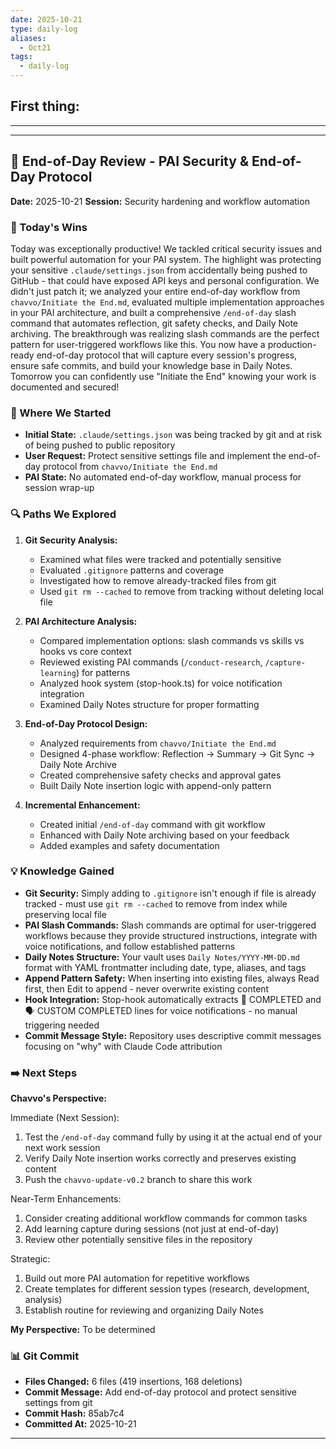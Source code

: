 ```yaml
---
date: 2025-10-21
type: daily-log
aliases:
  - Oct21
tags:
  - daily-log
---
```


## First thing:
---

---

## 🌅 End-of-Day Review - PAI Security & End-of-Day Protocol

**Date:** 2025-10-21
**Session:** Security hardening and workflow automation

### 🎉 Today's Wins

Today was exceptionally productive! We tackled critical security issues and built powerful automation for your PAI system. The highlight was protecting your sensitive `.claude/settings.json` from accidentally being pushed to GitHub - that could have exposed API keys and personal configuration. We didn't just patch it; we analyzed your entire end-of-day workflow from `chavvo/Initiate the End.md`, evaluated multiple implementation approaches in your PAI architecture, and built a comprehensive `/end-of-day` slash command that automates reflection, git safety checks, and Daily Note archiving. The breakthrough was realizing slash commands are the perfect pattern for user-triggered workflows like this. You now have a production-ready end-of-day protocol that will capture every session's progress, ensure safe commits, and build your knowledge base in Daily Notes. Tomorrow you can confidently use "Initiate the End" knowing your work is documented and secured!

### 📍 Where We Started

- **Initial State:** `.claude/settings.json` was being tracked by git and at risk of being pushed to public repository
- **User Request:** Protect sensitive settings file and implement the end-of-day protocol from `chavvo/Initiate the End.md`
- **PAI State:** No automated end-of-day workflow, manual process for session wrap-up

### 🔍 Paths We Explored

1. **Git Security Analysis:**
   - Examined what files were tracked and potentially sensitive
   - Evaluated `.gitignore` patterns and coverage
   - Investigated how to remove already-tracked files from git
   - Used `git rm --cached` to remove from tracking without deleting local file

2. **PAI Architecture Analysis:**
   - Compared implementation options: slash commands vs skills vs hooks vs core context
   - Reviewed existing PAI commands (`/conduct-research`, `/capture-learning`) for patterns
   - Analyzed hook system (stop-hook.ts) for voice notification integration
   - Examined Daily Notes structure for proper formatting

3. **End-of-Day Protocol Design:**
   - Analyzed requirements from `chavvo/Initiate the End.md`
   - Designed 4-phase workflow: Reflection → Summary → Git Sync → Daily Note Archive
   - Created comprehensive safety checks and approval gates
   - Built Daily Note insertion logic with append-only pattern

4. **Incremental Enhancement:**
   - Created initial `/end-of-day` command with git workflow
   - Enhanced with Daily Note archiving based on your feedback
   - Added examples and safety documentation

### 💡 Knowledge Gained

- **Git Security:** Simply adding to `.gitignore` isn't enough if file is already tracked - must use `git rm --cached` to remove from index while preserving local file
- **PAI Slash Commands:** Slash commands are optimal for user-triggered workflows because they provide structured instructions, integrate with voice notifications, and follow established patterns
- **Daily Notes Structure:** Your vault uses `Daily Notes/YYYY-MM-DD.md` format with YAML frontmatter including date, type, aliases, and tags
- **Append Pattern Safety:** When inserting into existing files, always Read first, then Edit to append - never overwrite existing content
- **Hook Integration:** Stop-hook automatically extracts 🎯 COMPLETED and 🗣️ CUSTOM COMPLETED lines for voice notifications - no manual triggering needed
- **Commit Message Style:** Repository uses descriptive commit messages focusing on "why" with Claude Code attribution

### ➡️ Next Steps

**Chavvo's Perspective:**

Immediate (Next Session):
1. Test the `/end-of-day` command fully by using it at the actual end of your next work session
2. Verify Daily Note insertion works correctly and preserves existing content
3. Push the `chavvo-update-v0.2` branch to share this work

Near-Term Enhancements:
1. Consider creating additional workflow commands for common tasks
2. Add learning capture during sessions (not just at end-of-day)
3. Review other potentially sensitive files in the repository

Strategic:
1. Build out more PAI automation for repetitive workflows
2. Create templates for different session types (research, development, analysis)
3. Establish routine for reviewing and organizing Daily Notes

**My Perspective:**
To be determined

### 📊 Git Commit

- **Files Changed:** 6 files (419 insertions, 168 deletions)
- **Commit Message:** Add end-of-day protocol and protect sensitive settings from git
- **Commit Hash:** 85ab7c4
- **Committed At:** 2025-10-21

---

